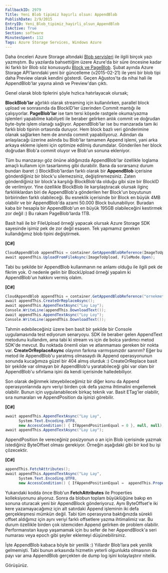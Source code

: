 ```yaml
---
FallbackID: 2979
Title: Yeni Blob tipimiz hayırlı olsun: AppendBlob
PublishDate: 2/9/2015
EntryID: Yeni_Blob_tipimiz_hayirli_olsun_AppendBlob
IsActive: True
Section: software
MinutesSpent: 112
Tags: Azure Storage Services, Windows Azure
---
```

Daha önceleri Azure Storage altındaki [Blob servisleri](http://daron.yondem.com/software/search/blob) ile ilgili birçok yazı yazmıştım. Bu yazılarda bahsettiğim üzere Azure'da bir süre öncesine kadar iki farklı bir Blob söz konusuydu [Block ve PageBlob](http://daron.yondem.com/software/post/BlockBlob_ve_PageBlob_Detaylari_SDK2_5). Şubat ayında Azure Storage API'larındaki yeni bir güncelleme (v2015-02-21) ile yeni bir blob tipi daha Preview olarak kendini gösterdi. Geçen Ağustos'ta da nihai hali ile AppendBlob'lar yayına alındı ve Preview'dan çıktı.

Genel olarak blob tiplerini şöyle hızlıca hatırlayacak olursak;

**BlockBlob'lar** ağırlıklı olarak streaming için kullanılırken, parallel block upload ve sonrasında da BlockID'ler üzerinden Commit mantığı ile çalışıyorlar. **PageBlob'lar** ise tam tersi köşede rastgele okuma/yazma işlemleri yapabilme kabiliyeti ile beraber gelirken anlık commit ve doğrudan byte-byte işlem olanağı sağlıyor. AppendBlob'lar ise bu manzarada tam iki farklı blob tipinin ortasında duruyor. Hem block bazlı veri gönderimine olanak sağlarken hem de anında commit yapabiliyoruz. Adından da anlaşılacağı üzerine aslında bu Blob'lar tamamen Append işlemi, yani arka arkaya ekleme işlemi için optimize edilmiş durumdalar. Gönderilen her block doğrudan Blob'a commit oluyor ve Blob'un sonuna ekleniyor.

Tüm bu manzarayı göz önüne aldığınızda AppendBlob'lar özellikle loglama amaçlı kullanım için tasarlanmış gibi durabilir. Bana da sorarsanız durum bundan ibaret :) BlockBlob'lardan farklı olarak bir **AppendBlob** içerisine gönderdiğiniz bir block'u silemezsiniz, değiştiremezsiniz. Zaten gönderdiğiniz bir block'a karşılığı BlockBlob'da olduğu gibi size bir BlockID de verilmiyor. Yine özellikle BlockBlob ile karşılaştıracak olursak ilginç farklılıklardan biri de AppendBlob'a gönderilen her Block'un boyutunun birbirinden farklı olabileceği. Bu esneklik içerisinde bir Block en büyük 4MB olabilir ve bir AppendBlob'da azami 50.000 Block bulunabiliyor. Buradan kaba bir hesapla bir AppendBlob'un en büyük 195GB olabileceğini kestirmek zor değil :) Bu rakam PageBlob'larda 1TB.

Basit hali ile bir FileUpload örneği yapacak olursak Azure Storage SDK sayesinde işimiz pek de zor değil esasen. Tek yapmamız gereken kullandığımız blob tipini değiştirmek.
**[C\#]**```cs
CloudAppendBlob appendThis = container.GetAppendBlobReference(ImageToUpload);
await appendThis.UploadFromFileAsync(ImageToUpload, FileMode.Open);
```
Tabi bu şekilde bir AppendBlob kullanmanın ne anlamı olduğu ile ilgili pek de fikrim yok. O nedenle gelin bir BlockUpload örneği yapalım ki AppendBlob'un hakkını vermiş olalım.

**[C\#]**
```cs
CloudAppendBlob appendThis = container.GetAppendBlobReference("ornekmetin.txt");
await appendThis.CreateOrReplaceAsync();
await appendThis.AppendTextAsync("Lay Lay");
Console.WriteLine(appendThis.DownloadText());
await appendThis.AppendTextAsync("Loy Loy");
Console.WriteLine(appendThis.DownloadText());
```

Tahmin edebileceğiniz üzere ben basit bir şekilde bir Console uygulamasında test ediyorum senaryoyu. SDK ile beraber gelen AppendText metodunu kullandım, ama tabi ki stream vs için de bolca yardımcı metod SDK'de mevcut. Bu noktada önemli olan ve atlanmaması gereken bir nokta var. **CreateOrReplaceAsync** olayının farkına varmışsınızdır sanırım? Eğer bu metod ile AppendBlob'u yaratmış olmasaydı ilk Append operasyonunun sonunda kucağımıza güzel bir 404 almış olurduk :) CreateOrReplace basit bir şekilde var olmayan bir AppendBlob'u yaratabileceği gibi var olanı bir AppendBlob'u sıfırlama işini da kendi içerisinde halledebiliyor. 

Son olarak değinmek isteyebileceğimiz bir diğer konu da Append operasyonlarında aynı veriyi birden çok defa yazma ihtimalini engellemek olabilir. Bunun için uygulanabilecek birkaç teknik var. Basit ETag'ler olabilir, sıra numaraları ve AppendPosition da işinizi görebilir. 

**[C\#]**
```cs
await appendThis.AppendTextAsync("Lay Lay", 
      System.Text.Encoding.UTF8, 
      new AccessCondition() { IfAppendPositionEqual = 0 }, null, null);
await appendThis.AppendTextAsync("Lay Lay");
```     
AppendPosition ile vereceğiniz posizyonun o an için Blob içerisinde yazmak istediğiniz ByteOffset olması gerekiyor. Örneğin aşağıdaki gibi bir kod bu işi çözecektir.

**[C\#]**
```cs
appendThis.FetchAttributes();
await appendThis.AppendTextAsync("Lay Lay",
      System.Text.Encoding.UTF8,
      new AccessCondition() { IfAppendPositionEqual =  appendThis.Properties.Length }, null, null);
```
Yukarıdaki kodda önce Blob'un **FetchAttributes** ile Properties kolleksiyonunu alıyoruz. Sonra da blobun toplam büyüklüğüne bakıp en sonuna oturacak yeni bir AppendBlock gönderiyoruz. Aynı ByteOffset'e iki kere yazamayacağımız için alt satırdaki Append işleminin iki defa gerçekleşmesi mümkün değil. Tabi tüm operasyona baktığınızda sürekli offset aldığımız için aynı veriyi farklı offsetlere yazma ihtimalimiz var. Bu durum özellikle birden çok istemciden Append gelirken de problem olabilir. Performanstan kayıp yaşamamak için bu sefer de her AppendBlock'a seri numarası veya epoch gibi şeyler eklemeyi düşünebilirsiniz.

İşte AppendBlob kabaca böyle bir yenilik :) Yıllardır Blob'lara pek yenilik gelmemişti. Tabi bunun arkasında hizmetin yeterli olgunlukta olmasının da payı var ama AppendBlob gerçekten de dump log işini kolaylaştırır nitelik. 

Görüşürüz.




